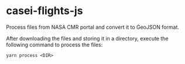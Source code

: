 # casei-flights-js

Process files from NASA CMR portal and convert it to GeoJSON format.

After downloading the files and storing it in a directory, execute the following command to process the files:

```
yarn process <DIR>
```